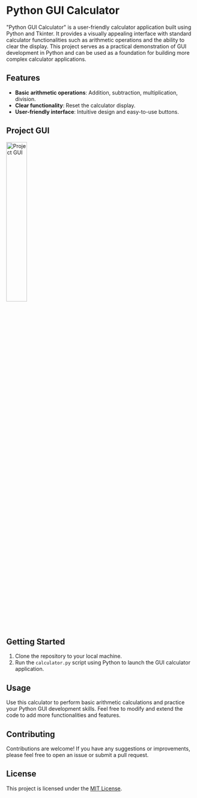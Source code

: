 # Python GUI Calculator

"Python GUI Calculator" is a user-friendly calculator application built using Python and Tkinter. It provides a visually appealing interface with standard calculator functionalities such as arithmetic operations and the ability to clear the display. This project serves as a practical demonstration of GUI development in Python and can be used as a foundation for building more complex calculator applications.

## Features

- **Basic arithmetic operations**: Addition, subtraction, multiplication, division.
- **Clear functionality**: Reset the calculator display.
- **User-friendly interface**: Intuitive design and easy-to-use buttons.

## Project GUI

<img src="https://github.com/akgaur12/Python_GUI_Calculator/assets/134853842/232c6088-b1d7-433e-a78a-959c59c019af)" alt="Project GUI" width='33%'>

## Getting Started

1. Clone the repository to your local machine.
2. Run the `calculator.py` script using Python to launch the GUI calculator application.

## Usage

Use this calculator to perform basic arithmetic calculations and practice your Python GUI development skills. Feel free to modify and extend the code to add more functionalities and features.

## Contributing

Contributions are welcome! If you have any suggestions or improvements, please feel free to open an issue or submit a pull request.

## License

This project is licensed under the [MIT License](LICENSE).



